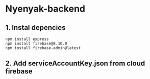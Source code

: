 # Nyenyak-backend

## 1. Instal depencies
```
npm install express
npm install firebase@8.10.0
npm install firebase-admin@latest
```
## 2. Add serviceAccountKey.json from cloud firebase
